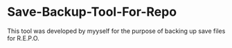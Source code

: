 # Save-Backup-Tool-For-Repo
This tool was developed by myyself for the purpose of backing up save files for R.E.P.O.
